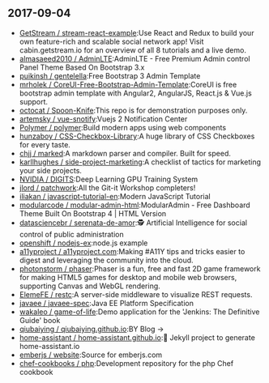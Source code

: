 ## 2017-09-04

* [GetStream / stream-react-example](https://github.com/GetStream/stream-react-example):Use React and Redux to build your own feature-rich and scalable social network app! Visit cabin.getstream.io for an overview of all 8 tutorials and a live demo.
* [almasaeed2010 / AdminLTE](https://github.com/almasaeed2010/AdminLTE):AdminLTE - Free Premium Admin control Panel Theme Based On Bootstrap 3.x
* [puikinsh / gentelella](https://github.com/puikinsh/gentelella):Free Bootstrap 3 Admin Template
* [mrholek / CoreUI-Free-Bootstrap-Admin-Template](https://github.com/mrholek/CoreUI-Free-Bootstrap-Admin-Template):CoreUI is free bootstrap admin template with Angular2, AngularJS, React.js & Vue.js support.
* [octocat / Spoon-Knife](https://github.com/octocat/Spoon-Knife):This repo is for demonstration purposes only.
* [artemsky / vue-snotify](https://github.com/artemsky/vue-snotify):Vuejs 2 Notification Center
* [Polymer / polymer](https://github.com/Polymer/polymer):Build modern apps using web components
* [hunzaboy / CSS-Checkbox-Library](https://github.com/hunzaboy/CSS-Checkbox-Library):A huge library of CSS Checkboxes for every taste.
* [chjj / marked](https://github.com/chjj/marked):A markdown parser and compiler. Built for speed.
* [karllhughes / side-project-marketing](https://github.com/karllhughes/side-project-marketing):A checklist of tactics for marketing your side projects.
* [NVIDIA / DIGITS](https://github.com/NVIDIA/DIGITS):Deep Learning GPU Training System
* [jlord / patchwork](https://github.com/jlord/patchwork):All the Git-it Workshop completers!
* [iliakan / javascript-tutorial-en](https://github.com/iliakan/javascript-tutorial-en):Modern JavaScript Tutorial
* [modularcode / modular-admin-html](https://github.com/modularcode/modular-admin-html):ModularAdmin - Free Dashboard Theme Built On Bootstrap 4 | HTML Version
* [datasciencebr / serenata-de-amor](https://github.com/datasciencebr/serenata-de-amor):🕵 Artificial Intelligence for social control of public administration
* [openshift / nodejs-ex](https://github.com/openshift/nodejs-ex):node.js example
* [a11yproject / a11yproject.com](https://github.com/a11yproject/a11yproject.com):Making #A11Y tips and tricks easier to digest and leveraging the community into the cloud.
* [photonstorm / phaser](https://github.com/photonstorm/phaser):Phaser is a fun, free and fast 2D game framework for making HTML5 games for desktop and mobile web browsers, supporting Canvas and WebGL rendering.
* [ElemeFE / restc](https://github.com/ElemeFE/restc):A server-side middleware to visualize REST requests.
* [javaee / javaee-spec](https://github.com/javaee/javaee-spec):Java EE Platform Specification
* [wakaleo / game-of-life](https://github.com/wakaleo/game-of-life):Demo application for the 'Jenkins: The Definitive Guide' book
* [qiubaiying / qiubaiying.github.io](https://github.com/qiubaiying/qiubaiying.github.io):BY Blog ->
* [home-assistant / home-assistant.github.io](https://github.com/home-assistant/home-assistant.github.io):📘 Jekyll project to generate home-assistant.io
* [emberjs / website](https://github.com/emberjs/website):Source for emberjs.com
* [chef-cookbooks / php](https://github.com/chef-cookbooks/php):Development repository for the php Chef cookbook
